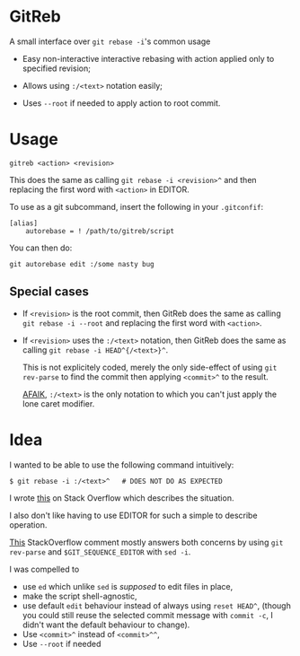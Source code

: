 GitReb
======

[my question]: http://stackoverflow.com/q/42401478/6261350
[script by jezz]: http://stackoverflow.com/a/19267103/6261350

A small interface over `git rebase -i`'s common usage

- Easy non-interactive interactive rebasing
  with action applied only to specified revision;

- Allows using `:/<text>` notation easily;

- Uses `--root` if needed to apply action to root commit.

Usage
=====

    gitreb <action> <revision>

This does the same as calling `git rebase -i <revision>^`
and then replacing the first word with `<action>` in EDITOR.

To use as a git subcommand, insert the following in your `.gitconfif`:

    [alias]
        autorebase = ! /path/to/gitreb/script

You can then do:

    git autorebase edit :/some nasty bug

Special cases
-------------

- If `<revision>` is the root commit,
  then GitReb does the same as calling
  `git rebase -i --root` and replacing
  the first word with `<action>`.

- If `<revision>` uses the `:/<text>` notation,
  then GitReb does the same as calling
  `git rebase -i HEAD^{/<text>}^`.

  This is not explicitely coded, merely the only side-effect
  of using `git rev-parse` to find the commit
  then applying `<commit>^` to the result.

  [AFAIK][my question], `:/<text>` is the only notation
  to which you can't just apply the lone caret modifier.

Idea
====

I wanted to be able to use the following command intuitively:

    $ git rebase -i :/<text>^   # DOES NOT DO AS EXPECTED

I wrote [this][my question] on Stack Overflow
which describes the situation.

I also don't like having to use EDITOR
for such a simple to describe operation.

[This][script by jezz] StackOverflow comment
mostly answers both concerns by using `git rev-parse`
and `$GIT_SEQUENCE_EDITOR` with `sed -i`.

I was compelled to

- use `ed` which unlike `sed` is *supposed* to edit files in place,
- make the script shell-agnostic,
- use default `edit` behaviour instead of always using `reset HEAD^`,
  (though you could still reuse the selected commit message with
   `commit -c`, I didn't want the default behaviour to change).
- Use `<commit>^` instead of `<commit>^^`,
- Use `--root` if needed
